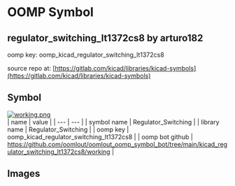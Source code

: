 # OOMP Symbol  
## regulator_switching_lt1372cs8  by arturo182  
  
oomp key: oomp_kicad_regulator_switching_lt1372cs8  
  
source repo at: [https://gitlab.com/kicad/libraries/kicad-symbols](https://gitlab.com/kicad/libraries/kicad-symbols)  
## Symbol  
  
[![working.png](working_600.png)](working.png)  
| name | value | 
| --- | --- | 
| symbol name | Regulator_Switching | 
| library name | Regulator_Switching | 
| oomp key | oomp_kicad_regulator_switching_lt1372cs8 | 
| oomp bot github | https://github.com/oomlout/oomlout_oomp_symbol_bot/tree/main/kicad_regulator_switching_lt1372cs8/working | 
## Images  
